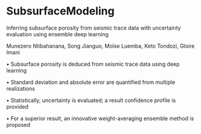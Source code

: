 # SubsurfaceModeling
Inferring subsurface porosity from seismic trace data with uncertainty evaluation using ensemble deep learning

Munezero Ntibahanana, Song Jianguo, Moïse Luemba, Keto Tondozi, Gloire Imani

•  Subsurface porosity is deduced from seismic trace data using deep learning

•  Standard deviation and absolute error are quantified from multiple realizations 

•  Statistically, uncertainty is evaluated; a result confidence profile is provided

•  For a superior result, an innovative weight-averaging ensemble method is proposed
